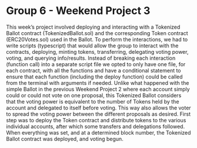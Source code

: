 # Group 6 - Weekend Project 3

This week’s project involved deploying and interacting with a Tokenized Ballot contract (TokenizedBallot.sol) and the corresponding Token contract (ERC20Votes.sol) used in the
Ballot. To perform the interactions, we had to write scripts (typescript) that would allow the group to interact with the contracts, deploying, minting tokens, transferring, delegating voting power, voting, and querying info/results.
Instead of breaking each interaction (function call) into a separate script file we opted to only have one file, for each contract, with all the functions and have a conditional statement to ensure that each function (including the deploy function) could be called from the terminal with arguments if needed.
Unlike what happened with the simple Ballot in the previous Weekend Project 2 where each account simply could or could not vote on one proposal, this Tokenized Ballot considers that the voting power is equivalent to the number of Tokens held by the account and delegated to itself before voting. This way also allows the voter to spread the voting power between the different proposals as desired.
First step was to deploy the Token contract and distribute tokens to the various individual accounts, after which some transfers and delegations followed. When everything was set, and at a determined block number, the Tokenized Ballot contract was deployed, and voting begun.
